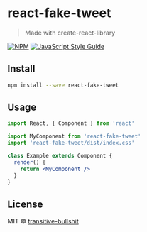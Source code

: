 # react-fake-tweet

> Made with create-react-library

[![NPM](https://img.shields.io/npm/v/react-fake-tweet.svg)](https://www.npmjs.com/package/react-fake-tweet) [![JavaScript Style Guide](https://img.shields.io/badge/code_style-standard-brightgreen.svg)](https://standardjs.com)

## Install

```bash
npm install --save react-fake-tweet
```

## Usage

```jsx
import React, { Component } from 'react'

import MyComponent from 'react-fake-tweet'
import 'react-fake-tweet/dist/index.css'

class Example extends Component {
  render() {
    return <MyComponent />
  }
}
```

## License

MIT © [transitive-bullshit](https://github.com/transitive-bullshit)
